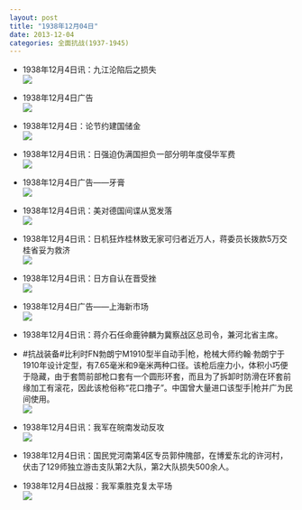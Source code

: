 ```yaml
---
layout: post
title: "1938年12月04日"
date: 2013-12-04
categories: 全面抗战(1937-1945)
---
```


<meta name="referrer" content="no-referrer" />

- 1938年12月4日讯：九江沦陷后之损失 <br/><img src="https://ww3.sinaimg.cn/large/aca367d8jw1eb82pv5pbtj20dn0bkad3.jpg" />

- 1938年12月4日广告 <br/><img src="https://ww2.sinaimg.cn/large/aca367d8jw1eb80zg524pj20dj0hb41t.jpg" />

- 1938年12月4日：论节约建国储金 <br/><img src="https://ww2.sinaimg.cn/large/aca367d8jw1eb7z91as4jj20cs0niai4.jpg" />

- 1938年12月4日讯：日强迫伪满国担负一部分明年度侵华军费 <br/><img src="https://ww1.sinaimg.cn/large/aca367d8jw1eb7xijvjqfj20cs0bq759.jpg" />

- 1938年12月4日广告——牙膏 <br/><img src="https://ww3.sinaimg.cn/large/aca367d8jw1eb7u1q7rkkj20qe0k20wx.jpg" />

- 1938年12月4日讯：美对德国间谍从宽发落 <br/><img src="https://ww1.sinaimg.cn/large/aca367d8jw1eb7sba6s59j20ai0dsgoi.jpg" />

- 1938年12月4日讯：日机狂炸桂林致无家可归者近万人，蒋委员长拨款5万交桂省妥为救济 <br/><img src="https://ww1.sinaimg.cn/large/aca367d8jw1eb7qkw45bij20cs0md432.jpg" />

- 1938年12月4日讯：日方自认在晋受挫 <br/><img src="https://ww1.sinaimg.cn/large/aca367d8jw1eb7ldiw5uwj20d405v75k.jpg" />

- 1938年12月4日广告——上海新市场 <br/><img src="https://ww2.sinaimg.cn/large/aca367d8jw1eb7jn0j9i2j20p20gt100.jpg" />

- 1938年12月4日讯：蒋介石任命鹿钟麟为冀察战区总司令，兼河北省主席。 

- #抗战装备#比利时FN勃朗宁M1910型半自动手|枪，枪械大师约翰·勃朗宁于1910年设计定型，有7.65毫米和9毫米两种口径。该枪后座力小，体积小巧便于隐藏，由于套筒前部枪口套有一个圆形环套，而且为了拆卸时防滑在环套前缘加工有滚花，因此该枪俗称“花口撸子”。中国曾大量进口该型手|枪并广为民间使用。 <br/><img src="https://ww4.sinaimg.cn/large/aca367d8jw1eb7fvzno4kj20cs1fo7ea.jpg" />

- 1938年12月4日讯：我军在皖南发动反攻 <br/><img src="https://ww4.sinaimg.cn/large/aca367d8jw1eb7efqo7qej20co0bmacd.jpg" />

- 1938年12月4日讯：国民党河南第4区专员郭仲隗部，在博爱东北的许河村，伏击了129师独立游击支队第2大队，第2大队损失500余人。 

- 1938年12月4日战报：我军乘胜克复太平场 <br/><img src="https://ww4.sinaimg.cn/large/aca367d8jw1eb7ayucshlj20cs1eawll.jpg" />

